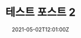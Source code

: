 ---
template: "post"
title: "테스트 포스트 2"
cover: "../images/placeholder-660x400-344359.png"
date: "2021-05-02T12:01:00Z"
slug: "bold-mage"
keywords: "Bold Mage"
categories:
- basic category
tags:
- common tag
---